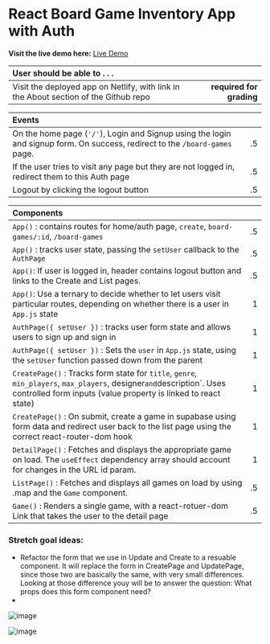 # React Board Game Inventory App with Auth

**Visit the live demo here:** [Live Demo](https://agitated-curran-e4cde6.netlify.app/)

| User should be able to . . .                                                         |             |
| :----------------------------------------------------------------------------------- | ----------: |
| Visit the deployed app on Netlify, with link in the About section of the Github repo |  **required for grading** |

| Events                                                                                |             |
| :----------------------------------------------------------------------------------- | ----------: |
| On the home page (`'/'`), Login and Signup using the login and signup form. On success, redirect to the `/board-games` page. | .5|
| If the user tries to visit any page but they are not logged in, redirect them to this Auth page   |        .5 |
| Logout by clicking the logout button                                                       |       .5 |

| Components                                                                                |             |
| :----------------------------------------------------------------------------------- | ----------: |
| `App()` : contains routes for home/auth page, `create`, `board-games/:id`, `/board-games` |.5|
| `App()` : tracks user state, passing the `setUser` callback to the `AuthPage` |.5|
| `App()`:  If user is logged in, header contains logout button and links to the Create and List pages. |.5|
|  `App()`:  Use a ternary to decide whether to let users visit particular routes, depending on whether there is a user in `App.js` state |1|
| `AuthPage({ setUser })` : tracks user form state and allows users to sign up and sign in |1|
| `AuthPage({ setUser })` : Sets the `user` in `App.js` state, using the `setUser` function passed down from the parent |1|
| `CreatePage()` : Tracks form state for `title`, `genre`, `min_players`, `max_players`, designer` and `description`. Uses controlled form inputs (value property is linked to react state) |1|
| `CreatePage()` : On submit, create a game in supabase using form data and redirect user back to the list page using the correct react-router-dom hook |1|
| `DetailPage()` : Fetches and displays the appropriate game on load. The `useEffect` dependency array should account for changes in the URL id param. |1|
| `ListPage()` : Fetches and displays all games on load by using .map and the `Game` component. |.5|
| `Game()` : Renders a single game, with a react-rotuer-dom Link that takes the user to the detail page  |.5|

### Stretch goal ideas:
- Refactor the form that we use in Update and Create to a resuable component. It will replace the form in CreatePage and UpdatePage, since those two are basically the same, with very small differences. Looking at those difference youy will be to answer the question: What props does this form component need?
- 
![image](https://user-images.githubusercontent.com/16160135/150246042-72212c59-82b4-46d5-8cbc-a053d661ab31.png)

![image](https://user-images.githubusercontent.com/16160135/150426141-462957b3-9342-47f8-824a-b09ebf39d7b8.png)
